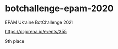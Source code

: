 # botchallenge-epam-2020

EPAM Ukraine BotChallenge 2021

https://dojorena.io/events/355

9th place
